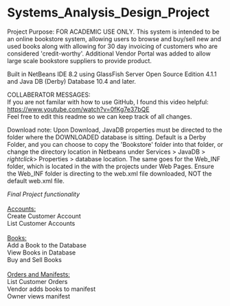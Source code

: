 # Systems_Analysis_Design_Project

Project Purpose: FOR ACADEMIC USE ONLY. This system is intended to be an online bookstore system, allowing users to browse and buy/sell new and used books along with allowing for 30 day invoicing of customers who are considered 'credit-worthy'. Additional Vendor Portal was added to allow large scale bookstore suppliers to provide product.


Built in NetBeans IDE 8.2 using GlassFish Server Open Source Edition 4.1.1 and Java DB (Derby) Database 10.4 and later.

COLLABERATOR MESSAGES:<br />
If you are not familar with how to use GitHub, I found this video helpful:
https://www.youtube.com/watch?v=0fKg7e37bQE<br />
Feel free to edit this readme so we can keep track of all changes.<br />

Download note: Upon Download, JavaDB properties must be directed to the folder where the DOWNLOADED database is sitting. Default is a Derby Folder, and you can choose to copy the 'Bookstore' folder into that folder, or change the directory location in Netbeans under Services > JavaDB > *rightclick*> Properties > database location. The same goes for the Web_INF folder, which is located in the with the projects under Web Pages. Ensure the Web_INF folder is directing to the web.xml file downloaded, NOT the default web.xml file.

*Final Project functionality*<br /><br />
<u>Accounts:</u><br />
Create Customer Account<br />
List Customer Accounts<br /><br />
<u>Books:</u><br />
Add a Book to the Database<br />
View Books in Database<br />
Buy and Sell Books<br /><br />
<u>Orders and Manifests:</u><br />
List Customer Orders<br />
Vendor adds books to manifest<br />
Owner views manifest<br />
